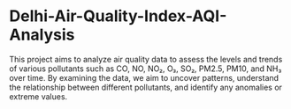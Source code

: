# Delhi-Air-Quality-Index-AQI-Analysis
This project aims to analyze air quality data to assess  the levels and trends of various pollutants such as CO, NO, NO₂, O₃, SO₂, PM2.5,  PM10, and NH₃ over time. By examining the data, we aim to uncover patterns,  understand the relationship between different pollutants, and identify any  anomalies or extreme values.
